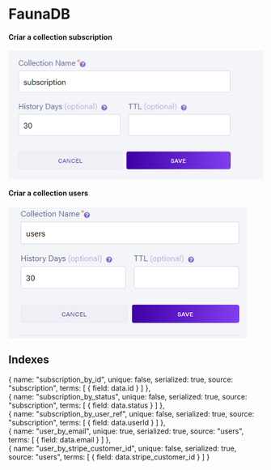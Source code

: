 <h1> FaunaDB </h1>
<h4> Criar a collection subscription </h4>
<img align="center" alt="faunadb"  src="https://github.com/eugeniol2/assets/blob/ignewsAssets/faunadb.png" />
<h4> Criar a collection users </h4>
<img align="center" alt="faunadbuser"  src="https://github.com/eugeniol2/assets/blob/ignewsAssets/faunadbuser.png" />

<h2> Indexes </h2>
<p> 
  {
    name: "subscription_by_id",
    unique: false,
    serialized: true,
    source: "subscription",
    terms: [
      {
        field: data.id
      }
    ]
  },
  <br>
  {
    name: "subscription_by_status",
    unique: false,
    serialized: true,
    source: "subscription",
    terms: [
      {
        field: data.status
      }
    ]
  },
  <br>
  {
    name: "subscription_by_user_ref",
    unique: false,
    serialized: true,
    source: "subscription",
    terms: [
      {
        field: data.userId
      }
    ]
  },
  <br>
  {
    name: "user_by_email",
    unique: true,
    serialized: true,
    source: "users",
    terms: [
      {
        field: data.email
      }
    ]
  },
  <br>
  {
    name: "user_by_stripe_customer_id",
    unique: false,
    serialized: true,
    source: "users",
    terms: [
      {
        field: data.stripe_customer_id
      }
    ]
  }
</p>
